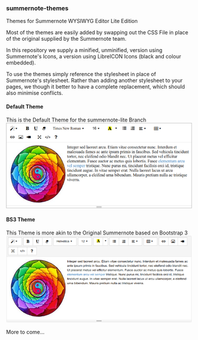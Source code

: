 ### summernote-themes
Themes for Summernote WYSIWYG Editor Lite Edition

Most of the themes are easily added by swapping out the CSS File in place of the original supplied by the Summernote team.

In this repository we supply a minified, unminified, version using Summernote's Icons, a version using LibreICON Icons (black and colour embedded).

To use the themes simply reference the stylesheet in place of Summernote's stylesheet. Rather than adding another stylesheet to your pages, we though it better to have a complete replacement, which should also minimise conflicts.

#### Default Theme
This is the Default Theme for the summernote-lite Branch
![summernote-lite-default](default/summernote-lite-default.png)

#### BS3 Theme
This Theme is more akin to the Original Summernote based on Bootstrap 3
![summernote-lite-bs3](bs3/summernote-lite-bs3.png)

More to come...